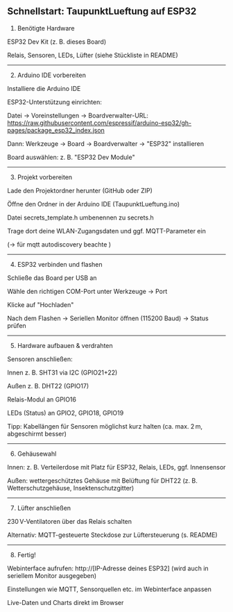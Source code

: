 ## Schnellstart: TaupunktLueftung auf ESP32

1. Benötigte Hardware

ESP32 Dev Kit (z. B. dieses Board)

Relais, Sensoren, LEDs, Lüfter (siehe Stückliste in README)



---

2. Arduino IDE vorbereiten

Installiere die Arduino IDE

ESP32-Unterstützung einrichten:

Datei → Voreinstellungen → Boardverwalter-URL: https://raw.githubusercontent.com/espressif/arduino-esp32/gh-pages/package_esp32_index.json

Dann: Werkzeuge → Board → Boardverwalter → "ESP32" installieren


Board auswählen: z. B. "ESP32 Dev Module"



---

3. Projekt vorbereiten

Lade den Projektordner herunter (GitHub oder ZIP)

Öffne den Ordner in der Arduino IDE (TaupunktLueftung.ino)

Datei secrets_template.h umbenennen zu secrets.h

Trage dort deine WLAN-Zugangsdaten und ggf. MQTT-Parameter ein

(-> für mqtt autodiscovery beachte )



---

4. ESP32 verbinden und flashen

Schließe das Board per USB an

Wähle den richtigen COM-Port unter Werkzeuge → Port

Klicke auf "Hochladen"

Nach dem Flashen → Seriellen Monitor öffnen (115200 Baud) → Status prüfen



---

5. Hardware aufbauen & verdrahten

Sensoren anschließen:

Innen z. B. SHT31 via I2C (GPIO21+22)

Außen z. B. DHT22 (GPIO17)


Relais-Modul an GPIO16

LEDs (Status) an GPIO2, GPIO18, GPIO19

Tipp: Kabellängen für Sensoren möglichst kurz halten (ca. max. 2 m, abgeschirmt besser)



---

6. Gehäusewahl

Innen: z. B. Verteilerdose mit Platz für ESP32, Relais, LEDs, ggf. Innensensor

Außen: wettergeschütztes Gehäuse mit Belüftung für DHT22
(z. B. Wetterschutzgehäuse, Insektenschutzgitter)



---

7. Lüfter anschließen

230 V-Ventilatoren über das Relais schalten

Alternativ: MQTT-gesteuerte Steckdose zur Lüftersteuerung (s. README)



---

8. Fertig!

Webinterface aufrufen: http://[IP-Adresse deines ESP32] (wird auch in seriellem Monitor ausgegeben)

Einstellungen wie MQTT, Sensorquellen etc. im Webinterface anpassen

Live-Daten und Charts direkt im Browser


